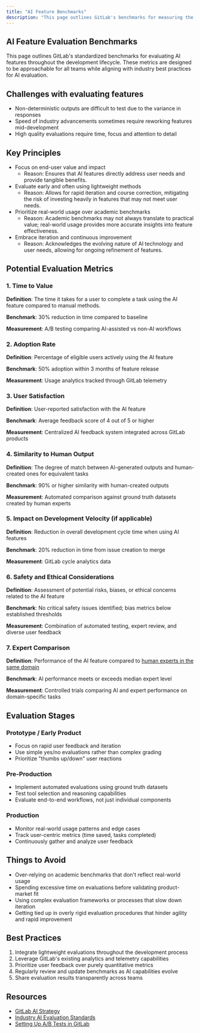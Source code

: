 ```yaml
---
title: "AI Feature Benchmarks"
description: "This page outlines GitLab's benchmarks for measuring the effectiveness and impact of AI-powered features in our development workflow."
---
```


## AI Feature Evaluation Benchmarks

This page outlines GitLab's standardized benchmarks for evaluating AI features throughout the development lifecycle. These metrics are designed to be approachable for all teams while aligning with industry best practices for AI evaluation.

## Challenges with evaluating features

- Non-deterministic outputs are difficult to test due to the variance in responses
- Speed of industry advancements sometimes require reworking features mid-development
- High quality evaluations require time, focus and attention to detail

## Key Principles

- Focus on end-user value and impact
  - Reason: Ensures that AI features directly address user needs and provide tangible benefits.
- Evaluate early and often using lightweight methods
  - Reason: Allows for rapid iteration and course correction, mitigating the risk of investing heavily in features that may not meet user needs.
- Prioritize real-world usage over academic benchmarks
  - Reason: Academic benchmarks may not always translate to practical value; real-world usage provides more accurate insights into feature effectiveness.
- Embrace iteration and continuous improvement
  - Reason: Acknowledges the evolving nature of AI technology and user needs, allowing for ongoing refinement of features.

## Potential Evaluation Metrics

### 1. Time to Value

**Definition**: The time it takes for a user to complete a task using the AI feature compared to manual methods.

**Benchmark**: 30% reduction in time compared to baseline

**Measurement**: A/B testing comparing AI-assisted vs non-AI workflows

### 2. Adoption Rate

**Definition**: Percentage of eligible users actively using the AI feature

**Benchmark**: 50% adoption within 3 months of feature release

**Measurement**: Usage analytics tracked through GitLab telemetry

### 3. User Satisfaction

**Definition**: User-reported satisfaction with the AI feature

**Benchmark**: Average feedback score of 4 out of 5 or higher

**Measurement**: Centralized AI feedback system integrated across GitLab products

### 4. Similarity to Human Output

**Definition**: The degree of match between AI-generated outputs and human-created ones for equivalent tasks

**Benchmark**: 90% or higher similarity with human-created outputs

**Measurement**: Automated comparison against ground truth datasets created by human experts

### 5. Impact on Development Velocity (if applicable)

**Definition**: Reduction in overall development cycle time when using AI features

**Benchmark**: 20% reduction in time from issue creation to merge

**Measurement**: GitLab cycle analytics data

### 6. Safety and Ethical Considerations

**Definition**: Assessment of potential risks, biases, or ethical concerns related to the AI feature

**Benchmark**: No critical safety issues identified; bias metrics below established thresholds

**Measurement**: Combination of automated testing, expert review, and diverse user feedback

### 7. Expert Comparison

**Definition**: Performance of the AI feature compared to [human experts in the same domain](../../product/personas/_index.md)

**Benchmark**: AI performance meets or exceeds median expert level

**Measurement**: Controlled trials comparing AI and expert performance on domain-specific tasks

## Evaluation Stages

### Prototype / Early Product

- Focus on rapid user feedback and iteration
- Use simple yes/no evaluations rather than complex grading
- Prioritize "thumbs up/down" user reactions

### Pre-Production

- Implement automated evaluations using ground truth datasets
- Test tool selection and reasoning capabilities
- Evaluate end-to-end workflows, not just individual components

### Production

- Monitor real-world usage patterns and edge cases
- Track user-centric metrics (time saved, tasks completed)
- Continuously gather and analyze user feedback

## Things to Avoid

- Over-relying on academic benchmarks that don't reflect real-world usage
- Spending excessive time on evaluations before validating product-market fit
- Using complex evaluation frameworks or processes that slow down iteration
- Getting tied up in overly rigid evaluation procedures that hinder agility and rapid improvement

## Best Practices

1. Integrate lightweight evaluations throughout the development process
2. Leverage GitLab's existing analytics and telemetry capabilities
3. Prioritize user feedback over purely quantitative metrics
4. Regularly review and update benchmarks as AI capabilities evolve
5. Share evaluation results transparently across teams

## Resources

- [GitLab AI Strategy](link-to-strategy-doc)
- [Industry AI Evaluation Standards](link-to-standards)
- [Setting Up A/B Tests in GitLab](link-to-ab-test-guide)
